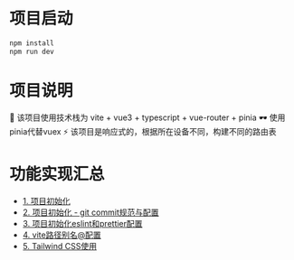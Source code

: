 
# 项目启动
```bash
npm install
npm run dev
```
# 项目说明
🎪 该项目使用技术栈为 vite + vue3 + typescript + vue-router + pinia
🕶 使用pinia代替vuex
⚡ 该项目是响应式的，根据所在设备不同，构建不同的路由表

# 功能实现汇总
- [1. 项目初始化](https://blog.csdn.net/qq_39652397/article/details/123524130)
- [2. 项目初始化 - git commit规范与配置](https://juejin.cn/post/7109397569091928100)
- [3. 项目初始化eslint和prettier配置](https://juejin.cn/post/7109430711295639583/)
- [4. vite路径别名@配置](https://juejin.cn/post/7109752566665183268/)
- [5. Tailwind CSS使用](https://juejin.cn/post/7109738207360581663/)
